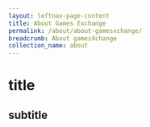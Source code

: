 ```yaml
---
layout: leftnav-page-content
title: About Games Exchange
permalink: /about/about-gamesxchange/
breadcrumb: About gamesXchange
collection_name: about
---
```


# title
## subtitle
